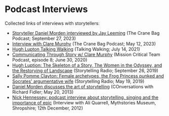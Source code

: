 # Podcast Interviews

Collected links of interviews with storytellers:

- [Storyteller Daniel Morden interviewed by Jay Leeming](https://cranebag.libsyn.com/website/storyteller-daniel-morden-interviewed-by-jay-leeming) (The Crane Bag Podcast; September 27, 2023)
- [Interview with Clare Murphy](https://cranebag.libsyn.com/interview-with-clare-murphy) (The Crane Bag Podcast; May 12, 2023)
- [Hugh Lupton Talking Walking](https://www.talkingwalking.net/hugh-lupton-talking-walking/) (Talking Walking; July 14, 2021)
- [Communicating Through Story w/ Clare Murphy](https://teamcast.missioncti.com/episode/8-) (Mission Critical Team Podcast, episode 8; June 30, 2020)
- [Hugh Luption: The Skeleton of a Story, The Women in the Odyssey, and the Restorying of Landscape](https://www.fortellerhuset.no/storytellingradio/2019/9/26/hugh-lupton-the-skeleton-of-a-story-the-women-in-the-odyssey-and-the-restorying-of-landscape) (Storytelling Radio; September 26, 2019)
- [Sally Pomme Clayton: Female archetypes, the Frog Princess punked and Socrates' argumentative wife](https://www.fortellerhuset.no/storytellingradio/2019/3/4/sally-pomme-clayton-female-archetypes-the-frog-princess-punked-and-socrates-very-argumentative-wife-6aezg) (Storytelling Radio; May 19, 2019)
- [Daniel Morden discusses the art of storytelling](https://www.abc.net.au/local/stories/2013/05/20/3763071.htm) (COnversations with Richard Fidler; May 20, 2013)
- [Nick Hennessey: podcast interview about storytelling, singing and the importance of epic](https://soundcloud.com/nick-hennessey/podcast-interview-about) (Interview  with Ali Quarrell, Mythstories Museum, Shropshire; 12th December, 2012)
